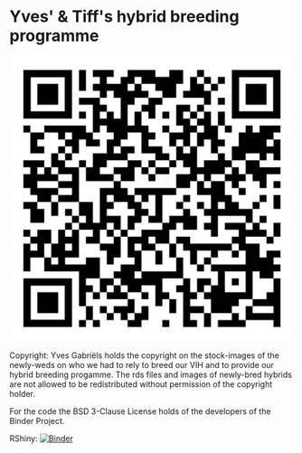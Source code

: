 # Yves' & Tiff's hybrid breeding programme

![](yvesTiffQR.png)

Copyright: Yves Gabriëls holds the copyright on the stock-images of the newly-weds on who we had to rely to breed our VIH and to provide our hybrid breeding progamme. The rds files and images of newly-bred hybrids are not allowed to be redistributed without permission of the copyright holder. 

For the code the BSD 3-Clause License holds of the developers of the Binder Project.

RShiny: [![Binder](http://mybinder.org/badge_logo.svg)](https://mybinder.org/v2/gh/lievenclement/tiffYves/master?urlpath=shiny/yvesTiffApp/)